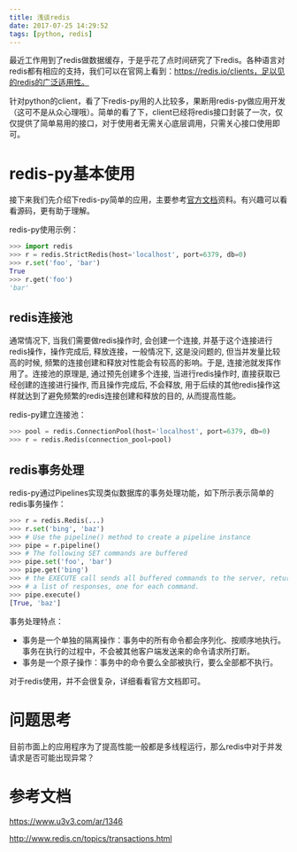 ```yaml
---
title: 浅谈redis
date: 2017-07-25 14:29:52
tags: [python, redis]
---
```


​	最近工作用到了redis做数据缓存，于是乎花了点时间研究了下redis。各种语言对redis都有相应的支持，我们可以在官网上看到：https://redis.io/clients，足以见的redis的广泛适用性。

​	针对python的client，看了下redis-py用的人比较多，果断用redis-py做应用开发（这可不是从众心理哦）。简单的看了下，client已经将redis接口封装了一次，仅仅提供了简单易用的接口，对于使用者无需关心底层调用，只需关心接口使用即可。

# redis-py基本使用

接下来我们先介绍下redis-py简单的应用，主要参考[官方文档](https://github.com/andymccurdy/redis-py)资料。有兴趣可以看看源码，更有助于理解。

redis-py使用示例：

```python
>>> import redis
>>> r = redis.StrictRedis(host='localhost', port=6379, db=0)
>>> r.set('foo', 'bar')
True
>>> r.get('foo')
'bar'
```

## redis连接池

通常情况下, 当我们需要做redis操作时, 会创建一个连接, 并基于这个连接进行redis操作，操作完成后, 释放连接，一般情况下, 这是没问题的, 但当并发量比较高的时候, 频繁的连接创建和释放对性能会有较高的影响。于是, 连接池就发挥作用了。连接池的原理是, 通过预先创建多个连接, 当进行redis操作时, 直接获取已经创建的连接进行操作, 而且操作完成后, 不会释放, 用于后续的其他redis操作这样就达到了避免频繁的redis连接创建和释放的目的, 从而提高性能。

redis-py建立连接池：

```python
>>> pool = redis.ConnectionPool(host='localhost', port=6379, db=0)
>>> r = redis.Redis(connection_pool=pool)
```

## redis事务处理

redis-py通过Pipelines实现类似数据库的事务处理功能，如下所示表示简单的redis事务操作：

```python
>>> r = redis.Redis(...)
>>> r.set('bing', 'baz')
>>> # Use the pipeline() method to create a pipeline instance
>>> pipe = r.pipeline()
>>> # The following SET commands are buffered
>>> pipe.set('foo', 'bar')
>>> pipe.get('bing')
>>> # the EXECUTE call sends all buffered commands to the server, returning
>>> # a list of responses, one for each command.
>>> pipe.execute()
[True, 'baz']
```

事务处理特点：

- 事务是一个单独的隔离操作：事务中的所有命令都会序列化、按顺序地执行。事务在执行的过程中，不会被其他客户端发送来的命令请求所打断。
- 事务是一个原子操作：事务中的命令要么全部被执行，要么全部都不执行。

对于redis使用，并不会很复杂，详细看看官方文档即可。

# 问题思考

目前市面上的应用程序为了提高性能一般都是多线程运行，那么redis中对于并发请求是否可能出现异常？

# 参考文档

https://www.u3v3.com/ar/1346

http://www.redis.cn/topics/transactions.html


